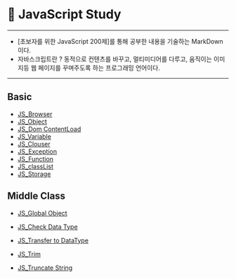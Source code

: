 # 🏁 JavaScript Study

---

- [초보자를 위한 JavaScript 200제]를 통해 공부한 내용을 기술하는 MarkDown이다.
- 자바스크립트란 ? 동적으로 컨텐츠를 바꾸고, 멀티미디어를 다루고, 움직이는 이미지등 웹 페이지를 꾸며주도록 하는 프로그래밍 언어이다.

---

## Basic

- [JS_Browser](https://github.com/leehosu/WebStudy/blob/master/JavaScript/basic/JS_Browser.md)
- [JS_Object](https://github.com/leehosu/WebStudy/blob/master/JavaScript/basic/JS_Object.md)
- [JS_Dom ContentLoad](https://github.com/leehosu/WebStudy/blob/master/JavaScript/basic/JS_DomContentLoad.md)
- [JS_Variable](https://github.com/leehosu/WebStudy/blob/master/JavaScript/basic/JS_Variable.md)
- [JS_Clouser](https://github.com/leehosu/WebStudy/blob/master/JavaScript/basic/JS_Clouser.md)
- [JS_Exception](https://github.com/leehosu/WebStudy/blob/master/JavaScript/basic/JS_Exception.md)
- [JS_Function](https://github.com/leehosu/WebStudy/blob/master/JavaScript/basic/JS_Function.md)
- [JS_classList](https://github.com/leehosu/WebStudy/blob/master/JavaScript/basic/JS_classList.md)
- [JS_Storage](https://github.com/leehosu/WebStudy/blob/master/JavaScript/basic/JS_Storage.md)

## Middle Class

- [JS_Global Object](https://github.com/leehosu/WebStudy/blob/master/JavaScript/Middle/JS_GlobalObject.md)

- [JS_Check Data Type](https://github.com/leehosu/WebStudy/blob/master/JavaScript/Middle/JS_CheckDataType.md)

- [JS_Transfer to DataType](https://github.com/leehosu/WebStudy/blob/master/JavaScript/Middle/JS_TransferDataType.md)

- [JS_Trim](https://github.com/leehosu/WebStudy/blob/master/JavaScript/Middle/JS_Trim.md)

- [JS_Truncate String](https://github.com/leehosu/WebStudy/blob/master/JavaScript/Middle/JS_TruncateString.md)
